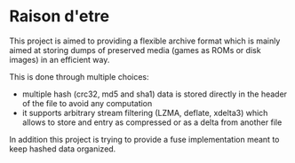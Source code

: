 # Raison d'etre
This project is aimed to providing a flexible archive format which is mainly aimed at storing dumps of preserved media (games as ROMs or disk images) in an efficient way.

This is done through multiple choices:
* multiple hash (crc32, md5 and sha1) data is stored directly in the header of the file to avoid any computation
* it supports arbitrary stream filtering (LZMA, deflate, xdelta3) which allows to store and entry as compressed or as a delta from another file

In addition this project is trying to provide a fuse implementation meant to keep hashed data organized.
